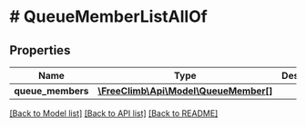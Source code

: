 # # QueueMemberListAllOf

## Properties

Name | Type | Description | Notes
------------ | ------------- | ------------- | -------------
**queue_members** | [**\FreeClimb\Api\Model\QueueMember[]**](QueueMember.md) |  | [optional]

[[Back to Model list]](../../README.md#models) [[Back to API list]](../../README.md#endpoints) [[Back to README]](../../README.md)
